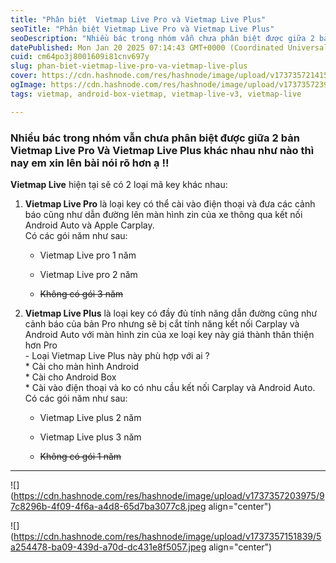 ```yaml
---
title: "Phân biệt  Vietmap Live Pro và Vietmap Live Plus"
seoTitle: "Phân biệt Vietmap Live Pro và Vietmap Live Plus"
seoDescription: "Nhiều bác trong nhóm vẫn chưa phân biệt được giữa 2 bản Vietmap Live Pro Và Vietmap Live Plus khác nhau như nào thì nay em xin lên bài nói rõ hơn ạ !!"
datePublished: Mon Jan 20 2025 07:14:43 GMT+0000 (Coordinated Universal Time)
cuid: cm64po3j8001609i81cnv697y
slug: phan-biet-vietmap-live-pro-va-vietmap-live-plus
cover: https://cdn.hashnode.com/res/hashnode/image/upload/v1737357214153/f84f4365-78a7-4a8d-a2b4-2f224388c8c1.jpeg
ogImage: https://cdn.hashnode.com/res/hashnode/image/upload/v1737357239858/ed48f060-181e-48ae-ae36-dbfe057bca87.jpeg
tags: vietmap, android-box-vietmap, vietmap-live-v3, vietmap-live

---
```


### Nhiều bác trong nhóm vẫn chưa phân biệt được giữa 2 bản Vietmap Live Pro Và Vietmap Live Plus khác nhau như nào thì nay em xin lên bài nói rõ hơn ạ !!

**Vietmap Live** hiện tại sẽ có 2 loại mã key khác nhau:

1. **Vietmap Live Pro** là loại key có thể cài vào điện thoại và đưa các cảnh báo cũng như dẫn đường lên màn hình zin của xe thông qua kết nối Android Auto và Apple Carplay.  
    Có các gói năm như sau:
    
    * Vietmap Live pro 1 năm
        
    * Vietmap Live pro 2 năm
        
    * <s>Không có gói 3 năm</s>
        
2. **Vietmap Live Plus** là loại key có đầy đủ tính năng dẫn đường cũng như cảnh báo của bản Pro nhưng sẽ bị cắt tính năng kết nối Carplay và Android Auto với màn hình zin của xe loại key này giá thành thân thiện hơn Pro  
    \- Loại Vietmap Live Plus này phù hợp với ai ?  
    \* Cài cho màn hình Android  
    \* Cài cho Android Box  
    \* Cài vào điện thoại và ko có nhu cầu kết nối Carplay và Android Auto.  
    Có các gói năm như sau:
    
    * Vietmap Live plus 2 năm
        
    * Vietmap Live plus 3 năm
        
    * <s>Không có gói 1 năm</s>
        

---

![](https://cdn.hashnode.com/res/hashnode/image/upload/v1737357203975/97c8296b-4f09-4f6a-a4d8-65d7ba3077c8.jpeg align="center")

![](https://cdn.hashnode.com/res/hashnode/image/upload/v1737357151839/5a254478-ba09-439d-a70d-dc431e8f5057.jpeg align="center")
